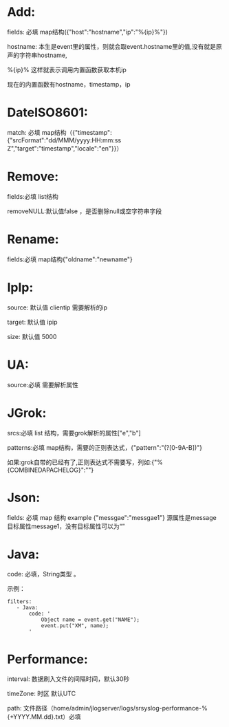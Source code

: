 # Add:

   fields: 必填 map结构({"host":"hostname","ip":"%{ip}%"})
   
   hostname: 本生是event里的属性，则就会取event.hostname里的值,没有就是原声的字符串hostname,
   
   %{ip}% 这样就表示调用内置函数获取本机ip
   
   现在的内置函数有hostname，timestamp，ip

# DateISO8601:

   match: 必填 map结构（{"timestamp":{"srcFormat":"dd/MMM/yyyy:HH:mm:ss Z","target":"timestamp","locale":"en"}}）

# Remove:
  
  fields:必填 list结构

  removeNULL:默认值false ，是否删除null或空字符串字段

# Rename:

  fields:必填 map结构{"oldname":"newname"}

# IpIp:

  source: 默认值 clientip 需要解析的ip

  target: 默认值 ipip 

  size: 默认值 5000

# UA:

  source:必填 需要解析属性

# JGrok:

  srcs:必填 list 结构，需要grok解析的属性["e","b"]
  
  patterns:必填 map结构，需要的正则表达式，{"pattern":"(?<fromApp>[0-9A-B])"}
  
  如果:grok自带的已经有了,正则表达式不需要写，列如:{"%{COMBINEDAPACHELOG}":""}

# Json:

  fields: 必填 map 结构 example {"messgae":"messgae1"} 源属性是message  目标属性message1，没有目标属性可以为“”
   
# Java:
  code: 必填，String类型 。
  
  示例：
  ```
  filters:
     - Java:
         code: '
             Object name = event.get("NAME");
             event.put("XM", name);
         '
  ```

# Performance:

   interval: 数据刷入文件的间隔时间，默认30秒

   timeZone: 时区 默认UTC

   path: 文件路径（home/admin/jlogserver/logs/srsyslog-performance-%{+YYYY.MM.dd}.txt）必填
